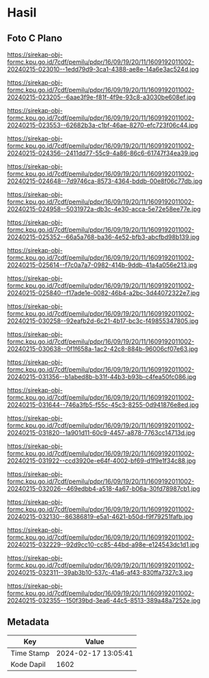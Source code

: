 # Hasil

## Foto C Plano

https://sirekap-obj-formc.kpu.go.id/7cdf/pemilu/pdpr/16/09/19/20/11/1609192011002-20240215-023010--1edd79d9-3ca1-4388-ae8e-14a6e3ac524d.jpg

https://sirekap-obj-formc.kpu.go.id/7cdf/pemilu/pdpr/16/09/19/20/11/1609192011002-20240215-023205--6aae3f9e-f81f-4f9e-93c8-a3030be608ef.jpg

https://sirekap-obj-formc.kpu.go.id/7cdf/pemilu/pdpr/16/09/19/20/11/1609192011002-20240215-023553--62682b3a-c1bf-46ae-8270-efc723f06c44.jpg

https://sirekap-obj-formc.kpu.go.id/7cdf/pemilu/pdpr/16/09/19/20/11/1609192011002-20240215-024356--2411dd77-55c9-4a86-86c6-61747f34ea39.jpg

https://sirekap-obj-formc.kpu.go.id/7cdf/pemilu/pdpr/16/09/19/20/11/1609192011002-20240215-024648--7d9746ca-8573-4364-bddb-00e8f06c77db.jpg

https://sirekap-obj-formc.kpu.go.id/7cdf/pemilu/pdpr/16/09/19/20/11/1609192011002-20240215-024958--5031972a-db3c-4e30-acca-5e72e58ee77e.jpg

https://sirekap-obj-formc.kpu.go.id/7cdf/pemilu/pdpr/16/09/19/20/11/1609192011002-20240215-025352--66a5a768-ba36-4e52-bfb3-abcfbd98b139.jpg

https://sirekap-obj-formc.kpu.go.id/7cdf/pemilu/pdpr/16/09/19/20/11/1609192011002-20240215-025614--f7c0a7a7-0982-414b-9ddb-41a4a056e213.jpg

https://sirekap-obj-formc.kpu.go.id/7cdf/pemilu/pdpr/16/09/19/20/11/1609192011002-20240215-025840--f17ade1e-0082-46b4-a2bc-3d44072322e7.jpg

https://sirekap-obj-formc.kpu.go.id/7cdf/pemilu/pdpr/16/09/19/20/11/1609192011002-20240215-030258--92eafb2d-6c21-4b17-bc3c-f49855347805.jpg

https://sirekap-obj-formc.kpu.go.id/7cdf/pemilu/pdpr/16/09/19/20/11/1609192011002-20240215-030638--0f1f658a-1ac2-42c8-884b-96006cf07e63.jpg

https://sirekap-obj-formc.kpu.go.id/7cdf/pemilu/pdpr/16/09/19/20/11/1609192011002-20240215-031356--b1abed8b-b31f-44b3-b93b-c4fea50fc086.jpg

https://sirekap-obj-formc.kpu.go.id/7cdf/pemilu/pdpr/16/09/19/20/11/1609192011002-20240215-031644--746a3fb5-f55c-45c3-8255-0d941876e8ed.jpg

https://sirekap-obj-formc.kpu.go.id/7cdf/pemilu/pdpr/16/09/19/20/11/1609192011002-20240215-031820--1a901d11-60c9-4457-a878-7763cc14713d.jpg

https://sirekap-obj-formc.kpu.go.id/7cdf/pemilu/pdpr/16/09/19/20/11/1609192011002-20240215-031922--ccd3920e-e64f-4002-bf69-d1f9e1f34c88.jpg

https://sirekap-obj-formc.kpu.go.id/7cdf/pemilu/pdpr/16/09/19/20/11/1609192011002-20240215-032026--469edbb4-a518-4a67-b06a-30fd78987cb1.jpg

https://sirekap-obj-formc.kpu.go.id/7cdf/pemilu/pdpr/16/09/19/20/11/1609192011002-20240215-032130--86386819-e5a1-4621-b50d-f9f79251fafb.jpg

https://sirekap-obj-formc.kpu.go.id/7cdf/pemilu/pdpr/16/09/19/20/11/1609192011002-20240215-032229--92d9cc10-cc85-44bd-a98e-e124543dc1d1.jpg

https://sirekap-obj-formc.kpu.go.id/7cdf/pemilu/pdpr/16/09/19/20/11/1609192011002-20240215-032311--39ab3b10-537c-41a6-af43-830ffa7327c3.jpg

https://sirekap-obj-formc.kpu.go.id/7cdf/pemilu/pdpr/16/09/19/20/11/1609192011002-20240215-032355--150f39bd-3ea6-44c5-8513-389a48a7252e.jpg


## Metadata

| Key        | Value               |
| ---------- | ------------------- |
| Time Stamp | 2024-02-17 13:05:41 |
| Kode Dapil | 1602                |




